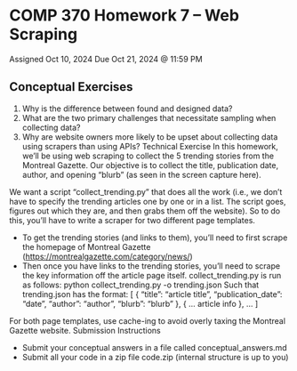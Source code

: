 # COMP 370 Homework 7 – Web Scraping
Assigned 	Oct 10, 2024
Due 		Oct 21, 2024 @ 11:59 PM

## Conceptual Exercises
1.	Why is the difference between found and designed data?
2.	What are the two primary challenges that necessitate sampling when collecting data?
3.	Why are website owners more likely to be upset about collecting data using scrapers than using APIs?
Technical Exercise
In this homework, we’ll be using web scraping to collect the 5 trending stories from the Montreal Gazette. Our objective is to collect the title, publication date, author, and opening “blurb” (as seen in the screen capture here).
 
We want a script “collect_trending.py” that does all the work (i.e., we don’t have to specify the trending articles one by one or in a list. The script goes, figures out which they are, and then grabs them off the website).
So to do this, you’ll have to write a scraper for two different page templates.
-	To get the trending stories (and links to them), you’ll need to first scrape the homepage of Montreal Gazette (https://montrealgazette.com/category/news/)
-	Then once you have links to the trending stories, you’ll need to scrape the key information off the article page itself.
collect_trending.py is run as follows:
	python collect_trending.py -o trending.json
Such that trending.json has the format:
[
	{
		“title”: “article title”,
		“publication_date”: “date”,
		“author”: “author”,
		“blurb”: “blurb”
	},
	{
		… article info
	},
	…
]

For both page templates, use cache-ing to avoid overly taxing the Montreal Gazette website.
Submission Instructions
-	Submit your conceptual answers in a file called conceptual_answers.md
-	Submit all your code in a zip file code.zip (internal structure is up to you)
